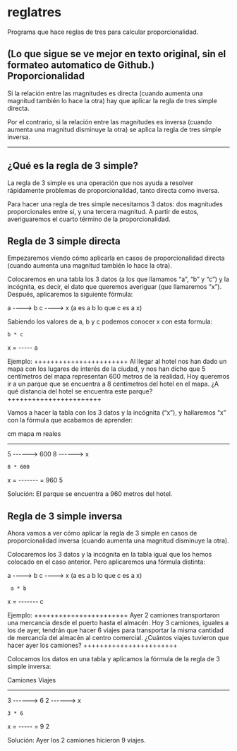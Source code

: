 # reglatres
Programa que hace reglas de tres para calcular proporcionalidad.

(Lo que sigue se ve mejor en texto original, sin el formateo automatico de Github.)
Proporcionalidad
-----------------

Si la relación entre las magnitudes es directa (cuando aumenta una magnitud también lo hace la otra) hay que aplicar la regla de tres simple directa.

Por el contrario, si la relación entre las magnitudes es inversa (cuando aumenta una magnitud disminuye la otra) se aplica la regla de tres simple inversa.

*******

¿Qué es la regla de 3 simple?
-----------------------------

La regla de 3 simple es una operación que nos ayuda a resolver rápidamente problemas de proporcionalidad, tanto directa como inversa.

Para hacer una regla de tres simple necesitamos 3 datos: dos magnitudes proporcionales entre sí, y una tercera magnitud. A partir de estos, averiguaremos el cuarto término de la proporcionalidad.

Regla de 3 simple directa
-------------------------
Empezaremos viendo cómo aplicarla en casos de proporcionalidad directa (cuando aumenta una magnitud también lo hace la otra).

Colocaremos en una tabla los 3 datos (a los que llamamos “a”, “b” y “c”) y la incógnita, es decir, el dato que queremos averiguar (que llamaremos “x”). Después, aplicaremos la siguiente fórmula:

a ----> b
c ----> x
(a es a b lo que c es a x)

Sabiendo los valores de a, b y c podemos conocer x con esta formula:

    b * c
x = -----
      a

Ejemplo:
+++++++++++++++++++++++
Al llegar al hotel nos han dado un mapa con los lugares de interés de la ciudad, y nos han dicho que 5 centímetros del mapa representan 600 metros de la realidad. Hoy queremos ir a un parque que se encuentra a 8 centímetros del hotel en el mapa. ¿A qué distancia del hotel se encuentra este parque?
+++++++++++++++++++++++

Vamos a hacer la tabla con los 3 datos y la incógnita (“x”), y hallaremos “x” con la fórmula que acabamos de aprender:

cm mapa         m reales
-------         --------
  5     ------>    600
  8     ------>     x

    8 * 600
x = ------- = 960
       5

Solución:
El parque se encuentra a 960 metros del hotel.


Regla de 3 simple inversa
-------------------------
Ahora vamos a ver cómo aplicar la regla de 3 simple en casos de proporcionalidad inversa (cuando aumenta una magnitud disminuye la otra).

Colocaremos los 3 datos y la incógnita en la tabla igual que los hemos colocado en el caso anterior. Pero aplicaremos una fórmula distinta:

a ----> b
c ----> x
(a es a b lo que c es a x)

     a * b
x = -------
       c


Ejemplo:
+++++++++++++++++++++++
Ayer 2 camiones transportaron una mercancía desde el puerto hasta el almacén. Hoy 3 camiones, iguales a los de ayer, tendrán que hacer 6 viajes para transportar la misma cantidad de mercancía del almacén al centro comercial. ¿Cuántos viajes tuvieron que hacer ayer los camiones?
+++++++++++++++++++++++

Colocamos los datos en una tabla y aplicamos la fórmula de la regla de 3 simple inversa:

Camiones        Viajes
--------        ------
  3     ------>   6 
  2     ------>   x

    3 * 6
x = ----- = 9
      2

Solución: 
Ayer los 2 camiones hicieron 9 viajes.
